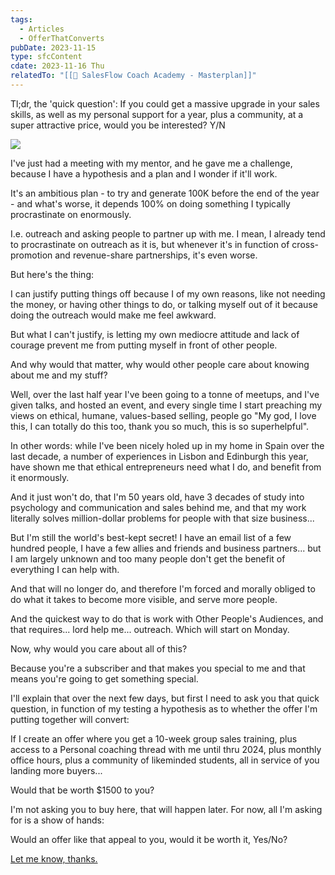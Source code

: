 ```yaml
---
tags:
  - Articles
  - OfferThatConverts
pubDate: 2023-11-15
type: sfcContent
cdate: 2023-11-16 Thu
relatedTo: "[[📝 SalesFlow Coach Academy - Masterplan]]"
---
```


Tl;dr, the 'quick question': If you could get a massive upgrade in your sales skills, as well as my personal support for a year, plus a community, at a super attractive price, would you be interested? Y/N

![](Media/SalesFlowCoach.app_Verifying-hypotheses_MartinStellar.jpeg)

I've just had a meeting with my mentor, and he gave me a challenge, because I have a hypothesis and a plan and I wonder if it'll work.

It's an ambitious plan - to try and generate 100K before the end of the year - and what's worse, it depends 100% on doing something I typically procrastinate on enormously.

I.e. outreach and asking people to partner up with me. I mean, I already tend to procrastinate on outreach as it is, but whenever it's in function of cross-promotion and revenue-share partnerships, it's even worse.

But here's the thing:

I can justify putting things off because I of my own reasons, like not needing the money, or having other things to do, or talking myself out of it because doing the outreach would make me feel awkward.

But what I can't justify, is letting my own mediocre attitude and lack of courage prevent me from putting myself in front of other people.

And why would that matter, why would other people care about knowing about me and my stuff?

Well, over the last half year I've been going to a tonne of meetups, and I've given talks, and hosted an event, and every single time I start preaching my views on ethical, humane, values-based selling, people go "My god, I love this, I can totally do this too, thank you so much, this is so superhelpful".

In other words: while I've been nicely holed up in my home in Spain over the last decade, a number of experiences in Lisbon and Edinburgh this year, have shown me that ethical entrepreneurs need what I do, and benefit from it enormously.

And it just won't do, that I'm 50 years old, have 3 decades of study into psychology and communication and sales behind me, and that my work literally solves million-dollar problems for people with that size business...

But I'm still the world's best-kept secret! I have an email list of a few hundred people, I have a few allies and friends and business partners... but I am largely unknown and too many people don't get the benefit of everything I can help with.

And that will no longer do, and therefore I'm forced and morally obliged to do what it takes to become more visible, and serve more people.

And the quickest way to do that is work with Other People's Audiences, and that requires... lord help me... outreach. Which will start on Monday.

Now, why would you care about all of this?

Because you're a subscriber and that makes you special to me and that means you're going to get something special.

I'll explain that over the next few days, but first I need to ask you that quick question, in function of my testing a hypothesis as to whether the offer I'm putting together will convert:

If I create an offer where you get a 10-week group sales training, plus access to a Personal coaching thread with me until thru 2024, plus monthly office hours, plus a community of likeminded students, all in service of you landing more buyers...

Would that be worth $1500 to you?

I'm not asking you to buy here, that will happen later. For now, all I'm asking for is a show of hands:

Would an offer like that appeal to you, would it be worth it, Yes/No?

[Let me know, thanks.](mailto:personal@martinstellar.com)



